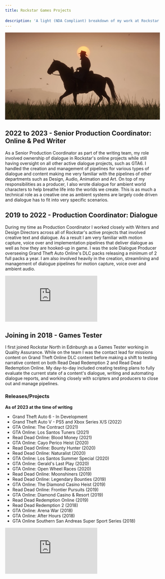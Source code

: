 ```yaml
---
title: Rockstar Games Projects

description: 'A light (NDA Compliant) breakdown of my work at Rockstar Games.'
---
```

![Read Dead Redemption](./Games-Red-Dead-Redemption-Open-World-2.jpg)

## 2022 to 2023 - Senior Production Coordinator: Online & Ped Writer

As a Senior Production Coordinator as part of the writing team, my role involved ownership of dialogue in Rockstar's online projects while still having oversight on all other active dialogue projects, such as GTA6. I handled the creation and management of pipelines for various types of dialogue and content making me very familiar with the pipelines of other departments such as Design, Audio, Animation and Art. On top of my responsibilities as a producer, I also wrote dialogue for ambient world characters to help breathe life into the worlds we create. This is as much a technical role as a creative one as ambient systems are largely code driven and dialogue has to fit into very specific scenarios.

## 2019 to 2022 - Production Coordinator: Dialogue 

During my time as Production Coordinator I worked closely with Writers and Design Directors across all of Rockstar's active projects that involved creative text and dialogue. As a result I am very familiar with motion capture, voice over and implementation pipelines that deliver dialogue as well as how they are hooked-up in game. I was the sole Dialogue Producer overseeing Grand Theft Auto Online's DLC packs releasing a minimum of 2 full packs a year. I am also involved heavily in the creation, streamlining and management of dialogue pipelines for motion capture, voice over and ambient audio.

 <div class="auto-resizable-iframe">
   <div>
    <iframe frameborder="0" allowfullscreen="" src="https://www.youtube.com/embed/aLUGHQq2aek?autoplay=1&mute=1" title="Mark Tempini Showreel 2021" allow="accelerometer; autoplay; clipboard-write; encrypted-media; gyroscope; picture-in-picture" ></iframe>
  </div>
</div>

## Joining in 2018 - Games Tester

I first joined Rockstar North in Edinburgh as a Games Tester working in Quality Assurance. While on the team I was the contact lead for missions content on Grand Theft Online DLC content before making a shift to testing narrative content on both Read Dead Redemption 2 and Read Dead Redemption Online. My day-to-day included creating testing plans to fully evaluate the current state of a content's dialogue, writing and automating dialogue reports, and working closely with scripters and producers to close out and manage pipelines.

### Releases/Projects 
**As of 2023 at the time of writing**
- Grand Theft Auto 6 - In Development 
- Grand Theft Auto V - PS5 and Xbox Series X/S (2022)
- GTA Online: The Contract (2021)
- GTA Online: Los Santos Tuners (2021)
- Read Dead Online: Blood Money (2021)
- GTA Online: Cayo Perico Heist (2020)
- Read Dead Online: Bounty Hunter (2020)
- Read Dead Online: Naturalist (2020)
- GTA Online: Los Santos Summer Special (2020)
- GTA Online: Gerald's Last Play (2020)
- GTA Online: Open Wheel Races (2020)
- Read Dead Online: Moonshiners (2019)
- Read Dead Online: Legendary Bounties (2019)
- GTA Online: The Diamond Casino Heist (2019)
- Read Dead Online: Frontier Pursuits (2019)
- GTA Online: Diamond Casino & Resort (2019)
- Read Dead Redemption Online (2019)
- Read Dead Redemption 2 (2018)
- GTA Online: Arena War (2018)
- GTA Online: After Hours (2018)
- GTA Online Southern San Andreas Super Sport Series (2018)

 <div class="auto-resizable-iframe">
   <div>
    <iframe frameborder="0" allowfullscreen="" src="https://www.youtube.com/embed/HVRzx17WHVk?autoplay=1&mute=1" title="Mark Tempini Showreel 2021" allow="accelerometer; autoplay; clipboard-write; encrypted-media; gyroscope; picture-in-picture" ></iframe>
  </div>
</div>
